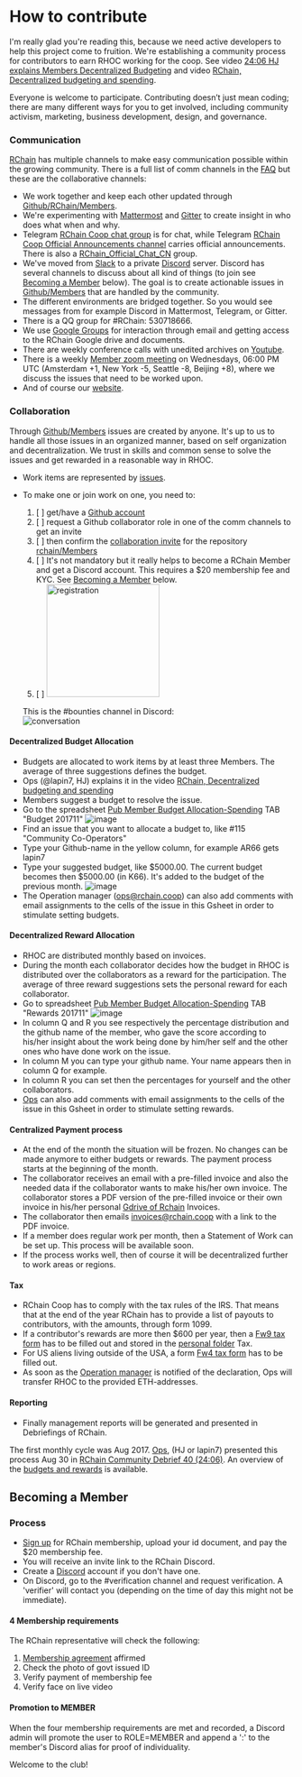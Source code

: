# How to contribute

I'm really glad you're reading this, because we need active developers to help this project come to fruition.
We're establishing a community process for contributors to earn RHOC working for the coop. See video [24:06 HJ explains Members Decentralized Budgeting](https://www.youtube.com/watch?v=7Li4g4qDF6M&t=1486s) and video [RChain, Decentralized budgeting and spending](https://www.youtube.com/watch?v=m6xiTWbEdpA).

Everyone is welcome to participate. Contributing doesn’t just mean coding; there are many different ways for you to get involved, including community activism, marketing, business development, design, and governance.

### Communication

[RChain](https://rchain.coop) has multiple channels to make easy communication possible within the growing community. There is a full list of comm channels in the [FAQ](https://github.com/rchain/reference/blob/master/faq.md) but these are the collaborative channels:
- We work together and keep each other updated through [Github/RChain/Members](https://github.com/rchain/Members).
- We're experimenting with [Mattermost](https://rchain.divvydao.net/community/channels/town-square) and [Gitter](https://gitter.im/rchain/Rholang) to create insight in who does what when and why.
- Telegram [RChain Coop chat group](https://t.me/rchain_coop) is for chat, while Telegram [RChain Coop Official Announcements channel](https://t.me/rchain_official) carries official announcements. There is also a [RChain_Official_Chat_CN](https://t.me/RChain_Official_Chat_CN) group.
- We've moved from [Slack](https://ourchain.slack.com/messages?) to a private [Discord](https://discordapp.com/channels/349667445566472202/357561188676009986) server. Discord has several channels to discuss about all kind of things (to join see [Becoming a Member](#becoming-a-member) below). The goal is to create actionable issues in [Github/Members](https://github.com/rchain/Members/) that are handled by the community.
- The different environments are bridged together. So you would see messages from for example Discord in Mattermost, Telegram, or Gitter.
- There is a QQ group for #RChain: 530718666.
- We use [Google Groups](https://groups.google.com/forum/#!forum/rchain) for interaction through email and getting access to the RChain Google drive and documents.
- There are weekly conference calls with unedited archives on [Youtube](https://www.youtube.com/channel/UCSS3jCffMiz574_q64Ukj_w).
- There is a weekly [Member zoom meeting](https://zoom.us/s/197490909) on Wednesdays, 06:00 PM UTC (Amsterdam +1, New York -5, Seattle -8, Beijing +8), where we discuss the issues that need to be worked upon.
- And of course our [website](https://rchain.coop).

### Collaboration

Through [Github/Members](https://github.com/rchain/Members/) issues are created by anyone. It's up to us to handle all those issues in an organized manner, based on self organization and decentralization. We trust in skills and common sense to solve the issues and get rewarded in a reasonable way in RHOC.

- Work items are represented by [issues](https://github.com/rchain/Members/issues/).
- To make one or join work on one, you need to:

   1. [ ] get/have a [Github account](https://github.com/rchain/Members)
   2. [ ] request a Github collaborator role in one of the comm channels to get an invite
   3. [ ] then confirm the [collaboration invite](https://github.com/rchain/Members/invitations) for the repository [rchain/Members](https://github.com/rchain/Members)
   4. [ ] It's not mandatory but it really helps to become a RChain Member and get a Discord account. This requires a $20 membership fee and KYC. See [Becoming a Member](#becoming-a-member) below.
   5. [ ] <img src="https://user-images.githubusercontent.com/1913335/32598353-e489f158-c539-11e7-9656-4bcbb55718d2.png" alt="registration" width="200" />

    This is the #bounties channel in Discord:  \
    <img src="https://user-images.githubusercontent.com/1913335/32598502-3f0ddc98-c53a-11e7-85e9-f95fc799dede.png" alt="conversation" />

#### Decentralized Budget Allocation
- Budgets are allocated to work items by at least three Members. The average of three suggestions defines the budget.
- Ops (@lapin7, HJ) explains it in the video [RChain, Decentralized budgeting and spending](https://www.youtube.com/watch?v=m6xiTWbEdpA)
- Members suggest a budget to resolve the issue.
- Go to the spreadsheet [Pub Member Budget Allocation-Spending](https://docs.google.com/spreadsheets/d/1uxuxx8YN17KCIWcH1cUoGuSm2hAnIya2iAc6wxoaq1o/edit#gid=634479823) TAB "Budget 201711"
![image](https://user-images.githubusercontent.com/1913335/32597438-01a23d84-c537-11e7-916e-c9f12df80480.png)
- Find an issue that you want to allocate a budget to, like #115 "Community Co-Operators"
- Type your Github-name in the yellow column, for example AR66 gets lapin7
- Type your suggested budget, like $5000.00. The current budget becomes then $5000.00 (in K66). It's added to the budget of the previous month.
![image](https://user-images.githubusercontent.com/1913335/32597751-ed21061e-c537-11e7-9a0b-c9cccc48bc86.png)
- The Operation manager ([ops@rchain.coop](ops@rchain.coop)) can also add comments with email assignments to the cells of the issue in this Gsheet in order to stimulate setting budgets.

#### Decentralized Reward Allocation
- RHOC are distributed monthly based on invoices.
- During the month each collaborator decides how the budget in RHOC is distributed over the collaborators as a reward for the participation. The average of three reward suggestions sets the personal reward for each collaborator.
- Go to spreadsheet [Pub Member Budget Allocation-Spending](https://docs.google.com/spreadsheets/d/1uxuxx8YN17KCIWcH1cUoGuSm2hAnIya2iAc6wxoaq1o/edit#gid=634479823) TAB "Rewards 201711"
![image](https://user-images.githubusercontent.com/1913335/32599161-f91d53f6-c53b-11e7-9ee8-8b31733b98fb.png)
- In column Q and R you see respectively the percentage distribution and the github name of the member, who gave the score according to his/her insight about the work being done by him/her self and the other ones who have done work on the issue.
- In column M you can type your github name. Your name appears then in column Q for example.
- In column R you can set then the percentages for yourself and the other collaborators.
- [Ops](ops@rchain.coop) can also add comments with email assignments to the cells of the issue in this Gsheet in order to stimulate setting rewards.

#### Centralized Payment process
- At the end of the month the situation will be frozen. No changes can be made anymore to either budgets or rewards. The payment process starts at the beginning of the month.
- The collaborator receives an email with a pre-filled invoice and also the needed data if the collaborator wants to make his/her own invoice. The collaborator stores a PDF version of the pre-filled invoice or their own invoice in his/her personal [Gdrive of Rchain](https://drive.google.com/drive/folders/0B5I9qM5f_1cfeUZoV01EYjdmOEE) Invoices.
- The collaborator then emails [invoices@rchain.coop](invoices@rchain.coop) with a link to the PDF invoice.
- If a member does regular work per month, then a Statement of Work can be set up. This process will be available soon.
- If the process works well, then of course it will be decentralized further to work areas or regions.

#### Tax
- RChain Coop has to comply with the tax rules of the IRS. That means that at the end of the year RChain has to provide a list of payouts to contributors, with the amounts, through form 1099.
- If a contributor's rewards are more then $600 per year, then a [Fw9 tax form](https://www.irs.gov/pub/irs-pdf/fw9.pdf) has to be filled out and stored in the [personal folder](https://drive.google.com/drive/folders/0B5I9qM5f_1cfeUZoV01EYjdmOEE) Tax.
- For US aliens living outside of the USA, a form [Fw4 tax form](https://www.irs.gov/pub/irs-pdf/fw4.pdf) has to be filled out.
- As soon as the [Operation manager](ops@rchain.coop) is notified of the declaration, Ops will transfer RHOC to the provided ETH-addresses.

#### Reporting
- Finally management reports will be generated and presented in Debriefings of RChain.

The first monthly cycle was Aug 2017. [Ops](ops@rchain.coop), (HJ or lapin7) presented this process Aug 30 in
[RChain Community Debrief 40 (24:06)](https://www.youtube.com/watch?v=7Li4g4qDF6M&t=1486s). An overview of the [budgets and rewards](https://docs.google.com/spreadsheets/d/1uxuxx8YN17KCIWcH1cUoGuSm2hAnIya2iAc6wxoaq1o/edit#gid=1751357908) is available.

## Becoming a Member

### Process

- [Sign up](https://member.rchain.coop/#/sign-up) for RChain membership, upload your id document, and pay the $20 membership fee.
- You will receive an invite link to the RChain Discord.
- Create a [Discord](https://discordapp.com/) account if you don't have one.
- On Discord, go to the #verification channel and request verification. A 'verifier' will contact you (depending on the time of day this might not be immediate).

#### 4 Membership requirements

The RChain representative will check the following:
1. [Membership agreement](https://github.com/rchain/legaldocs/blob/master/Coop%20Membership%20Agreement.pdf) affirmed
2. Check the photo of govt issued ID
3. Verify payment of membership fee
4. Verify face on live video

#### Promotion to MEMBER

When the four membership requirements are met and recorded, a Discord admin will promote the user to ROLE=MEMBER and append a ':' to the member's Discord alias for proof of individuality.

Welcome to the club!

